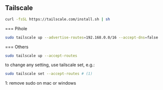 ## Tailscale

```sh title="installing"
curl -fsSL https://tailscale.com/install.sh | sh
```

=== Pihole

```sh
sudo tailscale up --advertise-routes=192.168.0.0/16 --accept-dns=false
```

=== Others

```sh
sudo tailscale up --accept-routes
```

to change any setting, use tailscale set, e.g.:

```sh
sudo tailscale set --accept-routes # (1)
```

1: remove sudo on mac or windows

